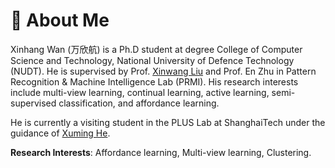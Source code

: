 # 🧐 About Me

Xinhang Wan (万欣航) is a Ph.D student at degree College of Computer Science and Technology, National University of Defence Technology (NUDT). He is supervised by Prof. [Xinwang Liu](https://xinwangliu.github.io/ "悬停显示") and Prof. En Zhu in Pattern Recognition & Machine Intelligence Lab (PRMI). His research interests include multi-view learning, continual learning, active learning, semi-supervised classification, and affordance learning. 

He is currently a visiting student in the PLUS Lab at ShanghaiTech under the guidance of [Xuming He](https://faculty.sist.shanghaitech.edu.cn/faculty/hexm/index.html).

**Research Interests**: Affordance learning, Multi-view learning, Clustering. 
